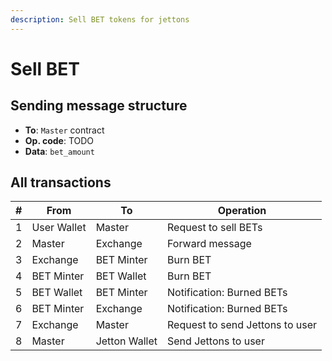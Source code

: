 ```yaml
---
description: Sell BET tokens for jettons
---
```


# Sell BET

## Sending message structure

* **To**: `Master` contract
* **Op. code**: TODO
* **Data**: `bet_amount`

## All transactions

| # | From        | To            | Operation                       |
|---|-------------|---------------|---------------------------------|
| 1 | User Wallet | Master        | Request to sell BETs            |
| 2 | Master      | Exchange      | Forward message                 |
| 3 | Exchange    | BET Minter    | Burn BET                        |
| 4 | BET Minter  | BET Wallet    | Burn BET                        |
| 5 | BET Wallet  | BET Minter    | Notification: Burned BETs       |
| 6 | BET Minter  | Exchange      | Notification: Burned BETs       |
| 7 | Exchange    | Master        | Request to send Jettons to user |
| 8 | Master      | Jetton Wallet | Send Jettons to user            |
